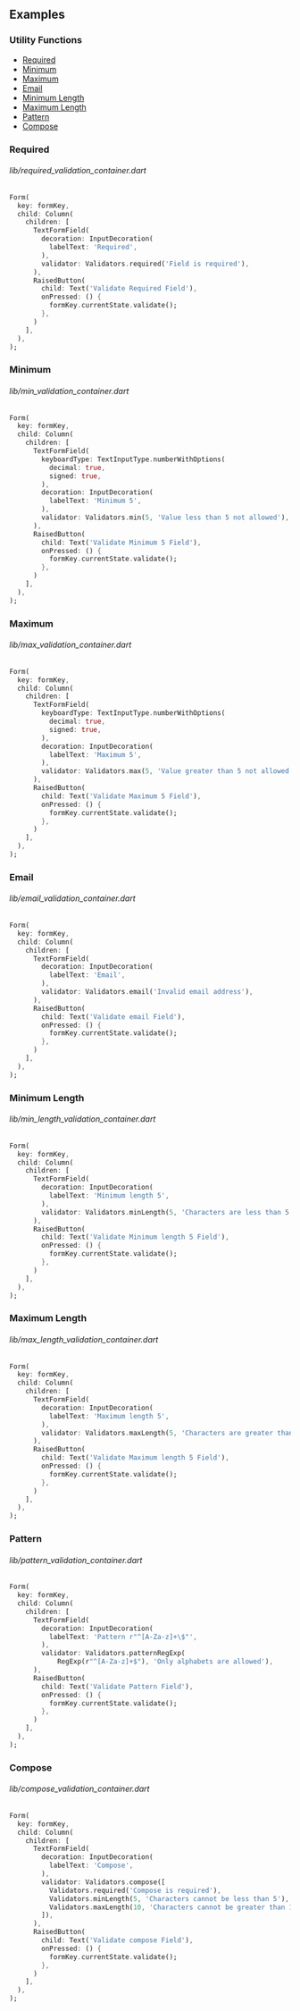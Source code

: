 ## Examples
### Utility Functions
- [Required](#required)
- [Minimum](#minimum)
- [Maximum](#maximum)
- [Email](#email)
- [Minimum Length](#minimum-length)
- [Maximum Length](#maximum-length)
- [Pattern](#pattern)
- [Compose](#compose)



### Required
###### lib/required_validation_container.dart
```dart
Form(
  key: formKey,
  child: Column(
    children: [
      TextFormField(
        decoration: InputDecoration(
          labelText: 'Required',
        ),
        validator: Validators.required('Field is required'),
      ),
      RaisedButton(
        child: Text('Validate Required Field'),
        onPressed: () {
          formKey.currentState.validate();
        },
      )
    ],
  ),
);
```

### Minimum
###### lib/min_validation_container.dart
```dart
Form(
  key: formKey,
  child: Column(
    children: [
      TextFormField(
        keyboardType: TextInputType.numberWithOptions(
          decimal: true,
          signed: true,
        ),
        decoration: InputDecoration(
          labelText: 'Minimum 5',
        ),
        validator: Validators.min(5, 'Value less than 5 not allowed'),
      ),
      RaisedButton(
        child: Text('Validate Minimum 5 Field'),
        onPressed: () {
          formKey.currentState.validate();
        },
      )
    ],
  ),
);
```


### Maximum
###### lib/max_validation_container.dart
```dart
Form(
  key: formKey,
  child: Column(
    children: [
      TextFormField(
        keyboardType: TextInputType.numberWithOptions(
          decimal: true,
          signed: true,
        ),
        decoration: InputDecoration(
          labelText: 'Maximum 5',
        ),
        validator: Validators.max(5, 'Value greater than 5 not allowed'),
      ),
      RaisedButton(
        child: Text('Validate Maximum 5 Field'),
        onPressed: () {
          formKey.currentState.validate();
        },
      )
    ],
  ),
);
```

### Email
###### lib/email_validation_container.dart
```dart
Form(
  key: formKey,
  child: Column(
    children: [
      TextFormField(
        decoration: InputDecoration(
          labelText: 'Email',
        ),
        validator: Validators.email('Invalid email address'),
      ),
      RaisedButton(
        child: Text('Validate email Field'),
        onPressed: () {
          formKey.currentState.validate();
        },
      )
    ],
  ),
);
```

### Minimum Length
###### lib/min_length_validation_container.dart
```dart
Form(
  key: formKey,
  child: Column(
    children: [
      TextFormField(
        decoration: InputDecoration(
          labelText: 'Minimum length 5',
        ),
        validator: Validators.minLength(5, 'Characters are less than 5'),
      ),
      RaisedButton(
        child: Text('Validate Minimum length 5 Field'),
        onPressed: () {
          formKey.currentState.validate();
        },
      )
    ],
  ),
);
```

### Maximum Length
###### lib/max_length_validation_container.dart
```dart
Form(
  key: formKey,
  child: Column(
    children: [
      TextFormField(
        decoration: InputDecoration(
          labelText: 'Maximum length 5',
        ),
        validator: Validators.maxLength(5, 'Characters are greater than 5'),
      ),
      RaisedButton(
        child: Text('Validate Maximum length 5 Field'),
        onPressed: () {
          formKey.currentState.validate();
        },
      )
    ],
  ),
);
```

### Pattern
###### lib/pattern_validation_container.dart
```dart
Form(
  key: formKey,
  child: Column(
    children: [
      TextFormField(
        decoration: InputDecoration(
          labelText: 'Pattern r"^[A-Za-z]+\$"',
        ),
        validator: Validators.patternRegExp(
            RegExp(r"^[A-Za-z]+$"), 'Only alphabets are allowed'),
      ),
      RaisedButton(
        child: Text('Validate Pattern Field'),
        onPressed: () {
          formKey.currentState.validate();
        },
      )
    ],
  ),
);
```


### Compose
###### lib/compose_validation_container.dart
```dart
Form(
  key: formKey,
  child: Column(
    children: [
      TextFormField(
        decoration: InputDecoration(
          labelText: 'Compose',
        ),
        validator: Validators.compose([
          Validators.required('Compose is required'),
          Validators.minLength(5, 'Characters cannot be less than 5'),
          Validators.maxLength(10, 'Characters cannot be greater than 10'),
        ]),
      ),
      RaisedButton(
        child: Text('Validate compose Field'),
        onPressed: () {
          formKey.currentState.validate();
        },
      )
    ],
  ),
);
```